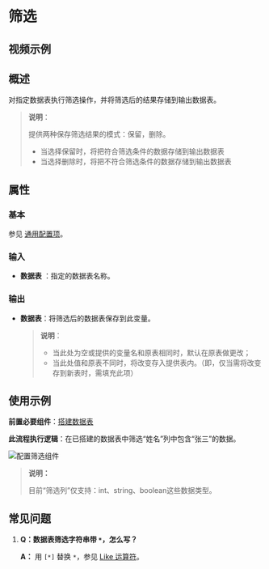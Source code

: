 # 筛选

## 视频示例

## 概述

对指定数据表执行筛选操作，并将筛选后的结果存储到输出数据表。

> **说明**：
>
> 提供两种保存筛选结果的模式：保留，删除。
>
>- 当选择保留时，将把符合筛选条件的数据存储到输出数据表
>- 当选择删除时，将把不符合筛选条件的数据存储到输出数据表

## 属性

### 基本

参见 [通用配置项](../../Appendix/CommonConfigurationItems.md)。

### 输入

- **数据表** ：指定的数据表名称。

### 输出

- **数据表**：将筛选后的数据表保存到此变量。

    > **说明**：
    >
    >- 当此处为空或提供的变量名和原表相同时，默认在原表做更改；
    >- 当此处值和原表不同时，将改变存入提供表内。（即，仅当需将改变存到新表时，需填充此项）

## 使用示例

**前置必要组件**：[搭建数据表](../../DataProcessing/DataTable/BuildDataTable.md)

**此流程执行逻辑**：在已搭建的数据表中筛选“姓名”列中包含“张三”的数据。

![配置筛选组件](https://docimages.blob.core.chinacloudapi.cn/images/Activities/FilterDataTable20201229.png)

>**说明：**
>
>目前“筛选列”仅支持：int、string、boolean这些数据类型。

## 常见问题

1. **Q：数据表筛选字符串带 `*`，怎么写？**

    **A：** 用 `[*]` 替换 `*`，参见 [Like 运算符](https://blog.csdn.net/qq_37192571/article/details/111640916)。
